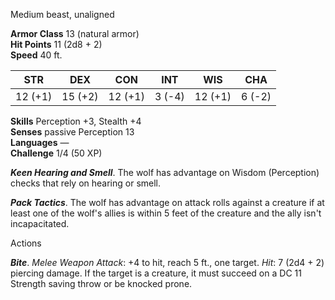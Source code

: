 Medium beast, unaligned

**Armor Class** 13 (natural armor)  
**Hit Points** 11 (2d8 + 2)  
**Speed** 40 ft.

|  STR | DEX  | CON  | INT  | WIS  | CHA  |
|---|---|---|---|---|---|
| 12 (+1)  | 15 (+2)  |12 (+1)   | 3 (-4)  | 12 (+1)  | 6 (-2)  |

**Skills** Perception +3, Stealth +4  
**Senses** passive Perception 13  
**Languages** —  
**Challenge** 1/4 (50 XP)

**_Keen Hearing and Smell_**. The wolf has advantage on Wisdom (Perception) checks that rely on hearing or smell.

**_Pack Tactics_**. The wolf has advantage on attack rolls against a creature if at least one of the wolf's allies is within 5 feet of the creature and the ally isn't incapacitated.

Actions

**_Bite_**. _Melee Weapon Attack_: +4 to hit, reach 5 ft., one target. _Hit_: 7 (2d4 + 2) piercing damage. If the target is a creature, it must succeed on a DC 11 Strength saving throw or be knocked prone.
